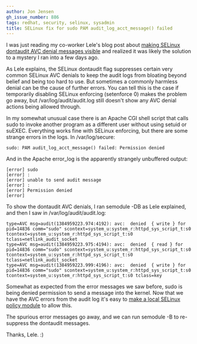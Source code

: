 ```yaml
---
author: Jon Jensen
gh_issue_number: 886
tags: redhat, security, selinux, sysadmin
title: SELinux fix for sudo PAM audit_log_acct_message() failed
---
```


I was just reading my co-worker Lele's blog post about [making SELinux dontaudit AVC denial messages visible](/blog/2013/11/05/selinux-and-need-of-talking-about) and realized it was likely the solution to a mystery I ran into a few days ago.

As Lele explains, the SELinux dontaudit flag suppresses certain very common SELinux AVC denials to keep the audit logs from bloating beyond belief and being too hard to use. But sometimes a commonly harmless denial can be the cause of further errors. You can tell this is the case if temporarily disabling SELinux enforcing (setenforce 0) makes the problem go away, but /var/log/audit/audit.log still doesn't show any AVC denial actions being allowed through.

In my somewhat unusual case there is an Apache CGI shell script that calls sudo to invoke another program as a different user without using setuid or suEXEC. Everything works fine with SELinux enforcing, but there are some strange errors in the logs. In /var/log/secure:

```nohighlight
sudo: PAM audit_log_acct_message() failed: Permission denied
```

And in the Apache error_log is the apparently strangely unbuffered output:

```nohighlight
[error] sudo
[error] :
[error] unable to send audit message
[error] :
[error] Permission denied
[error]
```

To show the dontaudit AVC denials, I ran semodule -DB as Lele explained, and then I saw in /var/log/audit/audit.log:

```nohighlight
type=AVC msg=audit(1384959223.974:4192): avc:  denied  { write } for  pid=14836 comm="sudo" scontext=system_u:system_r:httpd_sys_script_t:s0 tcontext=system_u:system_r:httpd_sys_script_t:s0 tclass=netlink_audit_socket
type=AVC msg=audit(1384959223.975:4194): avc:  denied  { read } for  pid=14836 comm="sudo" scontext=system_u:system_r:httpd_sys_script_t:s0 tcontext=system_u:system_r:httpd_sys_script_t:s0 tclass=netlink_audit_socket
type=AVC msg=audit(1384959223.999:4196): avc:  denied  { write } for  pid=14836 comm="sudo" scontext=system_u:system_r:httpd_sys_script_t:s0 tcontext=system_u:system_r:httpd_sys_script_t:s0 tclass=key
```

Somewhat as expected from the error messages we saw before, sudo is being denied permission to send a message into the kernel. Now that we have the AVC errors from the audit log it's easy to [make a local SELinux policy module](/blog/2012/05/11/selinux-local-policy-modules) to allow this.

The spurious error messages go away, and we can run semodule -B to re-suppress the dontaudit messages.

Thanks, Lele. :)
